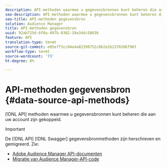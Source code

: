 ```yaml
---
description: API-methoden waarmee u gegevensbronnen kunt beheren die aan uw account zijn gekoppeld.
seo-description: API-methoden waarmee u gegevensbronnen kunt beheren die aan uw account zijn gekoppeld.
seo-title: API-methoden gegevensbron
solution: Audience Manager
title: API-methoden gegevensbron
uuid: 92ab725d-6f0a-497b-8302-39a34dc58636
feature: API
translation-type: tm+mt
source-git-commit: e05eff3cc04e4a82399752c862e2b2370286f96f
workflow-type: tm+mt
source-wordcount: '73'
ht-degree: 0%

---
```



# API-methoden gegevensbron {#data-source-api-methods}

[!DNL API] methoden waarmee u gegevensbronnen kunt beheren die aan uw account zijn gekoppeld.

<!-- c_rest_data_sources.xml -->

>[!IMPORTANT]
>
>De [!DNL API] [!DNL Swagger] gegevensbronmethoden zijn herschreven en gemigreerd. Zie:
>
>* [Adobe Audience Manager API-documenten](https://bank.demdex.com/portal/swagger/index.html)
>* [Migratie van Audience Manager-API-code](../../api/api-swagger-migration.md)
>
